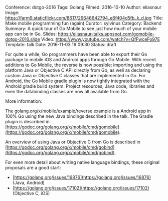 Conference: dotgo-2016
Tags: Golang
Filmed: 2016-10-10
Author: eliasnaur
Image: https://farm9.staticflickr.com/8617/29646642794_e6f404d5fb_k_d.jpg
Title: Make mobile programming fun (again)
Curator: sylvinus
Category: Backend
Summary: A quick tour of Go Mobile to see just how much of your mobile app can be in Go.
Slides: https://eliasnaur-talks.appspot.com/gomobile-dotgo-2016.slide
Video: https://www.youtube.com/watch?v=QfFwceFo97E
Template: talk
Date: 2016-11-03 16:09:30
Status: draft

For quite a while, Go programmers have been able to export their Go package to mobile iOS and Android apps through Go Mobile.
With recent additions to Go Mobile, the reverse is now possible: importing and using the platform Java or Objective C API directly from Go, as well as declaring custom Java or Objective C classes that are implemented in Go.
For Android, the Go Mobile gradle plugin is now tightly integrated with the Android gradle build system. Project resources, Java code, libraries and even the databinding classes are now all available from Go.


More information:

The golang.org/x/mobile/example/reverse example is a Android app in 100% Go using the new Java bindings described in the talk. The Gradle plugin is described in [https://godoc.org/golang.org/x/mobile/cmd/gomobile](https://godoc.org/golang.org/x/mobile/cmd/gomobile).


An overview of using Java or Objective C from Go is described in [https://godoc.org/golang.org/x/mobile/cmd/gobind](https://godoc.org/golang.org/x/mobile/cmd/gobind).


For even more detail about writing native language bindings, these original proposals are a good start:
	
- [https://golang.org/issues/16876](https://golang.org/issues/16876) (Java, Android)
- [https://golang.org/issues/17102](https://golang.org/issues/17102) (Objective C, iOS)
